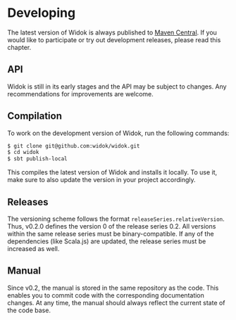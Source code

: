# Developing
The latest version of Widok is always published to [Maven Central](https://search.maven.org/). If you would like to participate or try out development releases, please read this chapter.

## API
Widok is still in its early stages and the API may be subject to changes. Any recommendations for improvements are welcome.

## Compilation
To work on the development version of Widok, run the following commands:

```bash
$ git clone git@github.com:widok/widok.git
$ cd widok
$ sbt publish-local
```

This compiles the latest version of Widok and installs it locally. To use it, make sure to also update the version in your project accordingly.

## Releases
The versioning scheme follows the format `releaseSeries.relativeVersion`. Thus, v0.2.0 defines the version 0 of the release series 0.2. All versions within the same release series must be binary-compatible. If any of the dependencies (like Scala.js) are updated, the release series must be increased as well.

## Manual
Since v0.2, the manual is stored in the same repository as the code. This enables you to commit code with the corresponding documentation changes. At any time, the manual should always reflect the current state of the code base.


